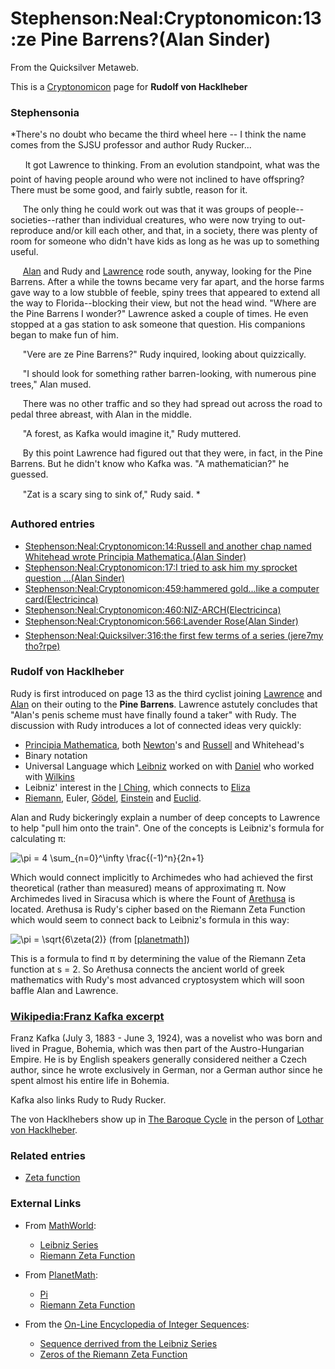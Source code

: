 
# Stephenson:Neal:Cryptonomicon:13:ze Pine Barrens?(Alan Sinder)

From the Quicksilver Metaweb.

This is a [Cryptonomicon](/cryptonomicon) page for **Rudolf von Hacklheber**
### Stephensonia


*There's no doubt who became the third wheel here -- I think the name comes from the SJSU professor and author Rudy Rucker...  

      It got Lawrence to thinking. From an evolution standpoint, what was the point of having people around who were not inclined to have offspring? There must be some good, and fairly subtle, reason for it.  

     The only thing he could work out was that it was groups of people--societies--rather than individual creatures, who were now trying to out-reproduce and/or kill each other, and that, in a society, there was plenty of room for someone who didn't have kids as long as he was up to something useful.  

     [Alan](/alan-turing) and Rudy and [Lawrence](/lawrence-waterhouse) rode south, anyway, looking for the Pine Barrens. After a while the towns became very far apart, and the horse farms gave way to a low stubble of feeble, spiny trees that appeared to extend all the way to Florida--blocking their view, but not the head wind. "Where are the Pine Barrens I wonder?" Lawrence asked a couple of times. He even stopped at a gas station to ask someone that question. His companions began to make fun of him.  

     "Vere are ze Pine Barrens?" Rudy inquired, looking about quizzically.  

     "I should look for something rather barren-looking, with numerous pine trees," Alan mused.  

     There was no other traffic and so they had spread out across the road to pedal three abreast, with Alan in the middle.  

     "A forest, as Kafka would imagine it," Rudy muttered.  

     By this point Lawrence had figured out that they were, in fact, in the Pine Barrens. But he didn't know who Kafka was. "A mathematician?" he guessed.  
 
     "Zat is a scary sing to sink of," Rudy said. *

### Authored entries


* [Stephenson:Neal:Cryptonomicon:14:Russell and another chap named Whitehead wrote Principia Mathematica.(Alan Sinder)](/stephenson-neal-cryptonomicon-14-russell-and-another-chap-named-whitehead-wrote-principia-mathematica-alan-sinder)
* [Stephenson:Neal:Cryptonomicon:17:I tried to ask him my sprocket question ...(Alan Sinder)](/stephenson-neal-cryptonomicon-17-i-tried-to-ask-him-my-sprocket-question-alan-sinder)
* [Stephenson:Neal:Cryptonomicon:459:hammered gold...like a computer card(Electricinca)](/stephenson-neal-cryptonomicon-459-hammered-gold-like-a-computer-card-electricinca)
* [Stephenson:Neal:Cryptonomicon:460:NIZ-ARCH(Electricinca)](/stephenson-neal-cryptonomicon-460-niz-arch-electricinca)
* [Stephenson:Neal:Cryptonomicon:566:Lavender Rose(Alan Sinder)](/stephenson-neal-cryptonomicon-566-lavender-rose-alan-sinder)
* [Stephenson:Neal:Quicksilver:316:the first few terms of a series (jere7my tho?rpe)](/stephenson-neal-quicksilver-316-the-first-few-terms-of-a-series-jere7my-tho-rpe)


### Rudolf von Hacklheber


Rudy is first introduced on page 13 as the third cyclist joining [Lawrence](/lawrence-waterhouse) and [Alan](/alan-turing) on their outing to the **Pine Barrens**. Lawrence astutely concludes that "Alan's penis scheme must have finally found a taker" with Rudy. The discussion with Rudy introduces a lot of connected ideas very quickly:
* [Principia Mathematica](/principia-mathematica), both [Newton](/isaac-newton)'s and [Russell](/russell) and Whitehead's
* Binary notation
* Universal Language which [Leibniz](/leibniz) worked on with [Daniel](/daniel-waterhouse) who worked with [Wilkins](/john-wilkins)
* Leibniz' interest in the [I Ching](/i-ching), which connects to [Eliza](/eliza-de-la-zeur)
* [Riemann](/georg-riemann), Euler, [Gödel](/gödel), [Einstein](/albert-einstein) and [Euclid](/euclid).


Alan and Rudy bickeringly explain a number of deep concepts to Lawrence to help "pull him onto the train". One of the concepts is Leibniz's formula for calculating π:

![\pi = 4 \sum_{n=0}^\infty \frac{(-1)^n}{2n+1}](/web/20060725223704im_/http://www.metaweb.com/wiki/upload/math/0b9bf51a05dff80f0bec33e9487fe786.png)

Which would connect implicitly to Archimedes who had achieved the first theoretical (rather than measured) means of approximating π. Now Archimedes lived in Siracusa which is where the Fount of [Arethusa](/arethusa) is located. Arethusa is Rudy's cipher based on the Riemann Zeta Function which would seem to connect back to Leibniz's formula in this way:

![\pi = \sqrt{6\zeta(2)}](/web/20060725223704im_/http://www.metaweb.com/wiki/upload/math/04eea41102e395276b19ae0fcb33a3e9.png)
(from [[planetmath](/http-planetmath-org-encyclopedia-pi-html)])

This is a formula to find π by determining the value of the Riemann Zeta function at s = 2. So Arethusa connects the ancient world of greek mathematics with Rudy's most advanced cryptosystem which will soon baffle Alan and Lawrence.

### [Wikipedia:Franz Kafka excerpt](/http-en-wikipedia-org-wiki-kafka)


Franz Kafka (July 3, 1883 - June 3, 1924), was a novelist who was born and lived in Prague, Bohemia, which was then part of the Austro-Hungarian Empire. He is by English speakers generally considered neither a Czech author, since he wrote exclusively in German, nor a German author since he spent almost his entire life in Bohemia.

Kafka also links Rudy to Rudy Rucker.

The von Hacklhebers show up in [The Baroque Cycle](/stephenson-neal-baroque-cycle) in the person of [Lothar von Hacklheber](/lothar-von-hacklheber).

### Related entries


* [Zeta function](/zeta-function)


### External Links


* From [MathWorld](/http-mathworld-wolfram-com):
	+ [Leibniz Series](/http-mathworld-wolfram-com-leibnizseries-html)
	+ [Riemann Zeta Function](/http-mathworld-wolfram-com-riemannzetafunction-html)


* From [PlanetMath](/http-planetmath-org):
	+ [Pi](/http-planetmath-org-encyclopedia-pi-html)
	+ [Riemann Zeta Function](/http-planetmath-org-encyclopedia-riemannzetafunction-html)


* From the [On-Line Encyclopedia of Integer Sequences](/http-www-research-att-com-njas-sequences-seis-html):
	+ [Sequence derrived from the Leibniz Series](/http-www-research-att-com-cgi-bin-access-cgi-as-njas-sequences-eisa-cgi-anum-a072172)
	+ [Zeros of the Riemann Zeta Function](/http-www-research-att-com-cgi-bin-access-cgi-as-njas-sequences-eisa-cgi-anum-a084799)
